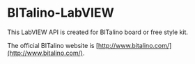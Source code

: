 ﻿# BITalino-LabVIEW

This LabVIEW API is created for BITalino board or free style kit.

The official BITalino website is [http://www.bitalino.com/](http://www.bitalino.com/).

